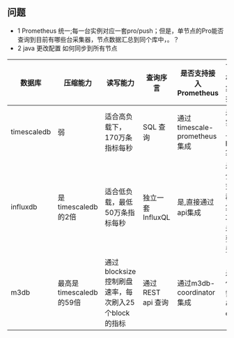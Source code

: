 ## 问题

+ 1 Prometheus 统一;每一台实例对应一套pro/push；但是，单节点的Pro能否查询到目前有哪些台采集器，节点数据汇总到同个库中，。？
+ 2 java 更改配置 如何同步到所有节点



数据库|压缩能力|读写能力|查询序言|是否支持接入Prometheus|可否横向集群扩展
|-|-|-|-|-|-|
timescaledb|弱|适合高负载下，170万条指标每秒|SQL 查询|通过timescale-prometheus集成|是，实际上是pg集群
influxdb|是timescaledb的2倍|适合低负载，最低50万条指标每秒|独立一套InfluxQL|是,直接通过api集成|是，分片式集群，集群功能未来要收费
m3db|最高是timescaledb的59倍|通过blocksize控制刷盘速率，每次刷入25个block的指标|通过 REST api 查询|通过m3db-coordinator集成|是，但是需要引入etcd